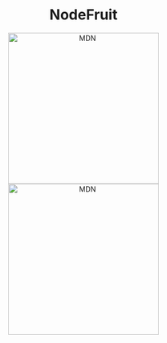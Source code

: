 <h1 align="center"> NodeFruit </h1>

<p align="center">
  <img src="https://user-images.githubusercontent.com/30556710/224397875-3ee6a099-8e96-4759-bd93-aa964b7a7518.png" alt="MDN" width="auto" height="300">

  <img src="https://user-images.githubusercontent.com/30556710/224398016-c8f73de4-e50b-4b3f-a6f9-d00994d4f4cc.png" alt="MDN" width="auto" height="300">
</p>
  
